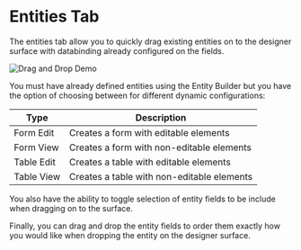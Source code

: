 # Entities Tab

The entities tab allow you to quickly drag existing entities on to the designer surface with databinding already configured on the fields. 

![Drag and Drop Demo](../../assets/images/entity-drag-drop.gif)

You must have already defined entities using the Entity Builder but you have the option of choosing between for different dynamic configurations:

Type | Description
---- | -----------
Form Edit | Creates a form with editable elements
Form View | Creates a form with non-editable elements
Table Edit | Creates a table with editable elements
Table View | Creates a table with non-editable elements

You also have the ability to toggle selection of entity fields to be include when dragging on to the surface.

Finally, you can drag and drop the entity fields to order them exactly how you would like when dropping the entity on the designer surface.